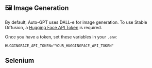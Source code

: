 ## 🖼 Image Generation

By default, Auto-GPT uses DALL-e for image generation. To use Stable Diffusion, a [Hugging Face API Token](https://huggingface.co/settings/tokens) is required.

Once you have a token, set these variables in your `.env`:

```IMAGE_PROVIDER=huggingface
HUGGINGFACE_API_TOKEN="YOUR_HUGGINGFACE_API_TOKEN"
```

## Selenium
```sudo Xvfb :10 -ac -screen 0 1024x768x24 & DISPLAY=:10 <YOUR_CLIENT>
```